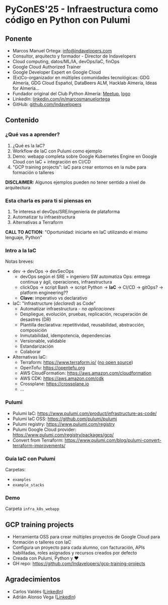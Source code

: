 # PyConES'25 - Infraestructura como código en Python con Pulumi

## Ponente

- Marcos Manuel Ortega: <info@indavelopers.com>
- Consultor, arquitecto y formador - Director de Indavelopers
- Cloud computing, datos/ML/IA, devOps/IaC, finOps
- Google Cloud Authorized Trainer
- Google Developer Expert en Google Cloud
- (Ex)Co-organizador en múltiples comunidades tecnológicas: GDG Almería, GDG Cloud Español, DataBeers ALM, Hacklab Almería, Ideas for Almería...
- Fundador original del Club Python Almería: [Meetup](https://www.meetup.com/es-ES/python-almeria/), [logo](https://hacklabalmeria.net/recursos/logotipo-club-python.png)
- LinkedIn: [linkedin.com/in/marcosmanuelortega](https://www.linkedin.com/in/marcosmanuelortega/)
- GitHub: [github.com/Indavelopers](https://github.com/Indavelopers)

## Contenido

### ¿Qué vas a aprender?

1. ¿Qué es la IaC?
2. Workflow de IaC con Pulumi como ejemplo
3. Demo: webapp completa sobre Google Kubernetes Engine en Google Cloud con IaC + integración en CI/CD
4. "GCP training projects": IaC para crear entornos en la nube para formación o talleres

**DISCLAIMER:** Algunos ejemplos pueden no tener sentido a nivel de arquitectura

### Esta charla es para ti si piensas en

1. Te interesa el devOps/SRE/ingeniería de plataforma
2. Automatizar tu infraestructura
3. Alternativas a Terraform

**CALL TO ACTION**: "Oportunidad: iniciarte en IaC utilizando el mismo lenguaje, Python"

### Intro a la IaC

Notas breves:

- dev &rarr; devOps &rarr; devSecOps
  - devOps según el SRE = ingeniero SW automatiza Ops: entrega continua y ágil, operaciones, infraestructura
  - clickOps &rarr; script Bash &rarr; script Python &rarr; **IaC** &rarr; CI/CD &rarr; gitOps? &rarr; platform engineering??
  - **Clave:** imperativo vs declarativo
- IaC: "Infrastructure (*declared*) as Code"
  - Automatizar infraestructura - *no aplicaciones*
  - Despliegue, evolución, pruebas, replicación, recuperación de desastres (DR)
  - Plantilla declarativa: repetitividad, reusabilidad, abstracción, composición
  - Inmutabilidad, idempotencia, dependencias
  - Versionable, validable
  - Estandarización
  - Colaborar
- Alternativas IaC:
  - Terraform: <https://www.terraform.io/> ([no open source](https://github.com/hashicorp/terraform/commit/b145fbcaadf0fa7d0e7040eac641d9aef2a26433))
  - OpenTofu: <https://opentefu.org>
  - AWS CloudFormation: <https://aws.amazon.com/cloudformation>
  - AWS CDK: <https://aws.amazon.com/cdk>
  - Crossplane: <https://crossplane.io>
  - ...

### Pulumi

- Pulumi IaC: <https://www.pulumi.com/product/infrastructure-as-code/>
- Pulumi IaC OSS: <https://github.com/pulumi/pulumi>
- Pulumi registry: <https://www.pulumi.com/registry>
- Pulumi Google Cloud provider: <https://www.pulumi.com/registry/packages/gcp/>
- Convert from Terraform: <https://www.pulumi.com/blog/pulumi-convert-terraform-improvements/>

### Guía IaC con Pulumi

Carpetas:

- `examples`
- `example_stacks`

### Demo

Carpeta `infra_k8s_webapp`

## GCP training projects

- Herramienta OSS para crear múltiples proyectos de Google Cloud para formación o talleres con IaC
- Configura un proyecto para cada alumno, con facturación, APIs habilitadas, roles asignados y recursos creados por defecto
- Creada con Pulumi, Python y ❤️
- GH repo: <https://github.com/Indavelopers/gcp-training-projects>

## Agradecimientos

- Carlos Valdés ([LinkedIn](https://www.linkedin.com/in/carlosfcovaldeslopez/))
- Adrián Alonso Vega ([LinkedIn](https://www.linkedin.com/in/adrianalonsovega/))
